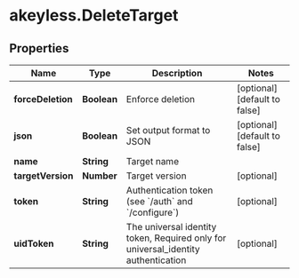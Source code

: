 # akeyless.DeleteTarget

## Properties

Name | Type | Description | Notes
------------ | ------------- | ------------- | -------------
**forceDeletion** | **Boolean** | Enforce deletion | [optional] [default to false]
**json** | **Boolean** | Set output format to JSON | [optional] [default to false]
**name** | **String** | Target name | 
**targetVersion** | **Number** | Target version | [optional] 
**token** | **String** | Authentication token (see &#x60;/auth&#x60; and &#x60;/configure&#x60;) | [optional] 
**uidToken** | **String** | The universal identity token, Required only for universal_identity authentication | [optional] 


